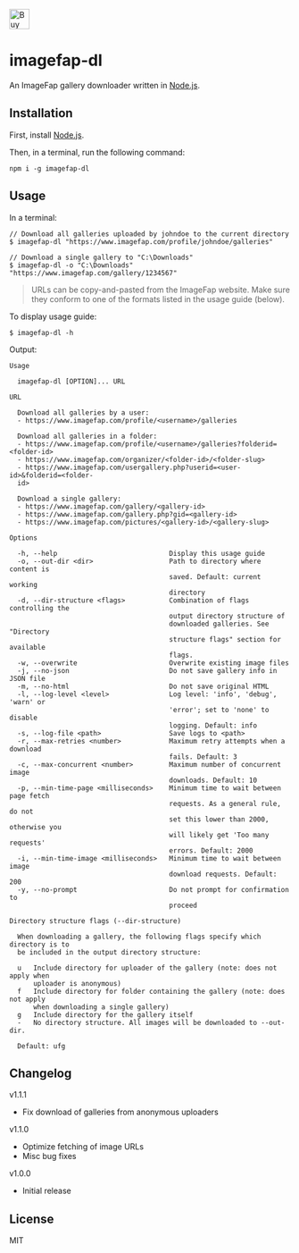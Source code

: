 <a href='https://ko-fi.com/C0C5RGOOP' target='_blank'><img height='36' style='border:0px;height:36px;' src='https://storage.ko-fi.com/cdn/kofi2.png?v=3' border='0' alt='Buy Me a Coffee at ko-fi.com' /></a>

# imagefap-dl

An ImageFap gallery downloader written in [Node.js](https://nodejs.org).

## Installation

First, install [Node.js](https://nodejs.org/en).

Then, in a terminal, run the following command:

```
npm i -g imagefap-dl
```

## Usage

In a terminal:
```
// Download all galleries uploaded by johndoe to the current directory
$ imagefap-dl "https://www.imagefap.com/profile/johndoe/galleries"

// Download a single gallery to "C:\Downloads"
$ imagefap-dl -o "C:\Downloads" "https://www.imagefap.com/gallery/1234567"
```

> URLs can be copy-and-pasted from the ImageFap website. Make sure they conform to one of the formats listed in the usage guide (below).

To display usage guide:
```
$ imagefap-dl -h
```
Output:
```
Usage

  imagefap-dl [OPTION]... URL 

URL

  Download all galleries by a user:                                             
  - https://www.imagefap.com/profile/<username>/galleries                       
                                                                                
  Download all galleries in a folder:                                           
  - https://www.imagefap.com/profile/<username>/galleries?folderid=<folder-id>  
  - https://www.imagefap.com/organizer/<folder-id>/<folder-slug>                
  - https://www.imagefap.com/usergallery.php?userid=<user-id>&folderid=<folder- 
  id>
                                                                                
  Download a single gallery:                                                    
  - https://www.imagefap.com/gallery/<gallery-id>                               
  - https://www.imagefap.com/gallery.php?gid=<gallery-id>                       
  - https://www.imagefap.com/pictures/<gallery-id>/<gallery-slug>               

Options

  -h, --help                            Display this usage guide                
  -o, --out-dir <dir>                   Path to directory where content is      
                                        saved. Default: current working         
                                        directory                               
  -d, --dir-structure <flags>           Combination of flags controlling the    
                                        output directory structure of           
                                        downloaded galleries. See "Directory    
                                        structure flags" section for available  
                                        flags.                                  
  -w, --overwrite                       Overwrite existing image files          
  -j, --no-json                         Do not save gallery info in JSON file   
  -m, --no-html                         Do not save original HTML               
  -l, --log-level <level>               Log level: 'info', 'debug', 'warn' or   
                                        'error'; set to 'none' to disable       
                                        logging. Default: info                  
  -s, --log-file <path>                 Save logs to <path>                     
  -r, --max-retries <number>            Maximum retry attempts when a download  
                                        fails. Default: 3                       
  -c, --max-concurrent <number>         Maximum number of concurrent image      
                                        downloads. Default: 10                  
  -p, --min-time-page <milliseconds>    Minimum time to wait between page fetch 
                                        requests. As a general rule, do not     
                                        set this lower than 2000, otherwise you 
                                        will likely get 'Too many requests'     
                                        errors. Default: 2000                   
  -i, --min-time-image <milliseconds>   Minimum time to wait between image      
                                        download requests. Default: 200         
  -y, --no-prompt                       Do not prompt for confirmation to       
                                        proceed                                 

Directory structure flags (--dir-structure)

  When downloading a gallery, the following flags specify which directory is to 
  be included in the output directory structure:                                

  u   Include directory for uploader of the gallery (note: does not apply when  
      uploader is anonymous)                                                    
  f   Include directory for folder containing the gallery (note: does not apply 
      when downloading a single gallery)                                        
  g   Include directory for the gallery itself                                  
  -   No directory structure. All images will be downloaded to --out-dir.       

  Default: ufg 
```

## Changelog

v1.1.1
- Fix download of galleries from anonymous uploaders

v1.1.0
- Optimize fetching of image URLs
- Misc bug fixes

v1.0.0
- Initial release

## License

MIT